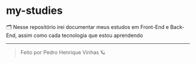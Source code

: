# my-studies
🗂 Nesse repositório irei documentar meus estudos em Front-End e Back-End, assim como cada tecnologia que estou aprendendo

---
<blockquote> Feito por Pedro Henrique Vinhas 🪐 </blockquote>
